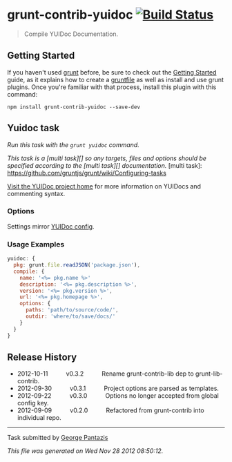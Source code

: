 # grunt-contrib-yuidoc [![Build Status](https://secure.travis-ci.org/gruntjs/grunt-contrib-yuidoc.png?branch=master)](http://travis-ci.org/gruntjs/grunt-contrib-yuidoc)

> Compile YUIDoc Documentation.


## Getting Started
If you haven't used [grunt][] before, be sure to check out the [Getting Started][] guide, as it explains how to create a [gruntfile][Getting Started] as well as install and use grunt plugins. Once you're familiar with that process, install this plugin with this command:

```shell
npm install grunt-contrib-yuidoc --save-dev
```

[grunt]: http://gruntjs.com/
[Getting Started]: https://github.com/gruntjs/grunt/blob/devel/docs/getting_started.md


## Yuidoc task
_Run this task with the `grunt yuidoc` command._

_This task is a [multi task][] so any targets, files and options should be specified according to the [multi task][] documentation._
[multi task]: https://github.com/gruntjs/grunt/wiki/Configuring-tasks


[Visit the YUIDoc project home](http://yui.github.com/yuidoc/) for more information on YUIDocs and commenting syntax.

### Options

Settings mirror [YUIDoc config](http://yui.github.com/yuidoc/args/index.html).
### Usage Examples

```js
yuidoc: {
  pkg: grunt.file.readJSON('package.json'),
  compile: {
    name: '<%= pkg.name %>'
    description: '<%= pkg.description %>',
    version: '<%= pkg.version %>',
    url: '<%= pkg.homepage %>',
    options: {
      paths: 'path/to/source/code/',
      outdir: 'where/to/save/docs/'
    }
  }
}
```


## Release History

 * 2012-10-11   v0.3.2   Rename grunt-contrib-lib dep to grunt-lib-contrib.
 * 2012-09-30   v0.3.1   Project options are parsed as templates.
 * 2012-09-22   v0.3.0   Options no longer accepted from global config key.
 * 2012-09-09   v0.2.0   Refactored from grunt-contrib into individual repo.

---

Task submitted by [George Pantazis](http://georgepantazis.com/)

*This file was generated on Wed Nov 28 2012 08:50:12.*
